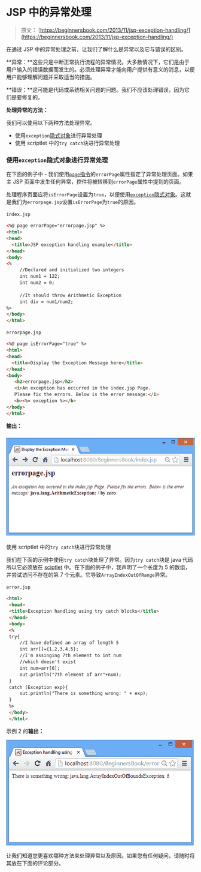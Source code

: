 # JSP 中的异常处理

> 原文： [https://beginnersbook.com/2013/11/jsp-exception-handling/](https://beginnersbook.com/2013/11/jsp-exception-handling/)

在通过 JSP 中的异常处理之前，让我们了解什么是异常以及它与错误的区别。

**异常：**这些只是中断正常执行流程的异常情况。大多数情况下，它们是由于用户输入的错误数据而发生的。必须处理异常才能向用户提供有意义的消息，以便用户能够理解问题并采取适当的措施。

**错误：**这可能是代码或系统相关问题的问题。我们不应该处理错误，因为它们是要修复的。

**处理异常的方法：**

我们可以使用以下两种方法处理异常。

*   使用`exception`[隐式对象](https://beginnersbook.com/2013/11/jsp-implicit-objects/)进行异常处理
*   使用 scriptlet 中的`try catch`块进行异常处理

### 使用`exception`隐式对象进行异常处理

在下面的例子中 - 我们使用[`page`指令](https://beginnersbook.com/2013/05/jsp-tutorial-directives/ "Page Directive")的`errorPage`属性指定了异常处理页面。如果主 JSP 页面中发生任何异常，控件将被转移到`errorPage`属性中提到的页面。

处理程序页面应将`isErrorPage`设置为`true`，以便使用[`exception`隐式对象](https://beginnersbook.com/2013/11/jsp-implicit-object-exception-with-examples/ "Exception implicit object")。这就是我们为`errorpage.jsp`设置`isErrorPage`为`true`的原因。

`index.jsp`

```html
<%@ page errorPage="errorpage.jsp" %>
<html>
<head>
  <title>JSP exception handling example</title>
</head>
<body>
<%
     //Declared and initialized two integers
     int num1 = 122;
     int num2 = 0;

     //It should throw Arithmetic Exception
     int div = num1/num2;
%>
</body>
</html>
```

`errorpage.jsp`

```html
<%@ page isErrorPage="true" %>
<html>
<head>
  <title>Display the Exception Message here</title>
</head>
<body>
   <h2>errorpage.jsp</h2>
   <i>An exception has occurred in the index.jsp Page.
   Please fix the errors. Below is the error message:</i>
   <b><%= exception %></b>
</body>
</html>
```

**输出：**

### ![exception-example-output1](img/aca9c8fa8fd912b1c58bbe36b4c154da.jpg)

使用 scriptlet 中的`try catch`块进行异常处理

我们在下面的示例中使用`try catch`块处理了异常。因为`try catch`块是 java 代码所以它必须放在 [sciptlet](https://beginnersbook.com/2013/05/jsp-tutorial-scriptlets/ "Scriptlet") 中。在下面的例子中，我声明了一个长度为 5 的数组，并尝试访问不存在的第 7 个元素。它导致`ArrayIndexOutOfRange`异常。

`error.jsp`

```html
<html>
 <head>
 <title>Exception handling using try catch blocks</title>
 </head>
 <body>
 <%
 try{
     //I have defined an array of length 5
     int arr[]={1,2,3,4,5};
     //I'm assinging 7th element to int num
     //which doesn't exist
     int num=arr[6];
     out.println("7th element of arr"+num);
 }
 catch (Exception exp){
     out.println("There is something wrong: " + exp);
 }
 %>
 </body>
 </html>
```

示例 2 的**输出：**

![exception-example-output2](img/2eadbc63308048039fc41b036113c318.jpg)

让我们知道您更喜欢哪种方法来处理异常以及原因。如果您有任何疑问，请随时将其放在下面的评论部分。